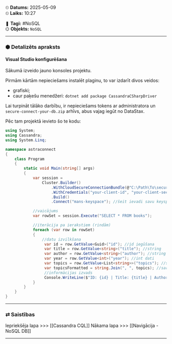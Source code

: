 ⏲ **Datums:** 2025-05-09   
⏲ **Laiks:** 10:27 

❚ **Tagi:**  #NoSQL  
⌬ **Objekts:**  `NoSQL`

---
### ⬢ Detalizēts apraksts
#### Visual Studio konfigurēšana
Sākumā izveido jauno konsoles projektu.

Pirmām kārtām nepieciešams instalēt plaginu, to var izdarīt divos veidos:
- grafiski;
- caur paķešu menedžeri: `dotnet add package CassandraCSharpDriver`

Lai turpināt tālāko darbību, ir nepieciešams tokens ar administratora un `secure-connect-your-db.zip` arhīvs, abus vajag iegūt no DataStax.

Pēc tam projektā ievieto šo te kodu:

```cs
using System;
using Cassandra;
using System.Linq;

namespace astraconnect
{
    class Program
    {
        static void Main(string[] args)
        {
            var session =
                Cluster.Builder()
                    .WithCloudSecureConnectionBundle(@"C:\Path\To\secure-connect-sesija.zip") //ceļš līdz arhīvam
                    .WithCredentials("your-client-id", "your-client-secret") //tokena dati
                    .Build()
                    .Connect("mans-keyspace"); //šeit ievadi savu keyspace

            //vaicājums
            var rowSet = session.Execute("SELECT * FROM books");

            //iterācija pa ierakstiem (rindām)
            foreach (var row in rowSet)
            {
                //datu izvilkšana
                 var id = row.GetValue<Guid>("id"); //id iegūšana
				 var title = row.GetValue<string>("title"); //string
				 var author = row.GetValue<string>("author"); //string
			     var year = row.GetValue<int>("year"); //int dati
			     var topics = row.GetValue<List<string>>("topics"); //saraksti
			     var topicsFormatted = string.Join(", ", topics); //sarakstu apvienošana
				 //informācijas izvads
			     Console.WriteLine($"ID: {id} | Title: {title} | Author: {author} | Year: {year} | Topics: {topicsFormatted}");
            }
        }
    }
}
```

---
### ⇄ Saistības
Iepriekšēja lapa >>> [[Cassandra CQL]]
Nākama lapa >>> [[Navigācija - NoSQL DB]]

---